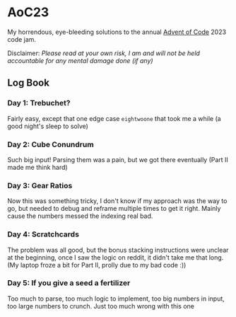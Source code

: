 # AoC23

My horrendous, eye-bleeding solutions to the annual [Advent of Code](adventofcode.com) 2023 code jam.

Disclaimer: _Please read at your own risk, I am and will not be held accountable for any mental damage done (if any)_

## Log Book

### Day 1: Trebuchet?

Fairly easy, except that one edge case `eightwoone` that took me a while (a good night's sleep to solve)

### Day 2: Cube Conundrum

Such big input! Parsing them was a pain, but we got there eventually (Part II made me think hard)

### Day 3: Gear Ratios

Now this was something tricky, I don't know if my approach was the way to go, but needed to debug and reframe multiple times to get it right. Mainly cause the numbers messed the indexing real bad.

### Day 4: Scratchcards

The problem was all good, but the bonus stacking instructions were unclear at the beginning, once I saw the logic on reddit, it didn't take me that long. (My laptop froze a bit for Part II, prolly due to my bad code :))

### Day 5: If you give a seed a fertilizer

Too much to parse, too much logic to implement, too big numbers in input, too large numbers to crunch. Just too much wrong with this one
